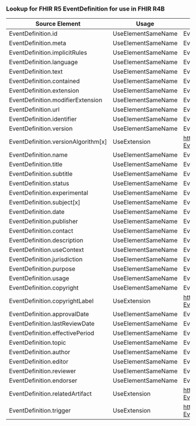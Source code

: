 ### Lookup for FHIR R5 EventDefinition for use in FHIR R4B

| Source Element | Usage | Target |
| -------------- | ----- | ------ |
| EventDefinition.id | UseElementSameName | EventDefinition.id |
| EventDefinition.meta | UseElementSameName | EventDefinition.meta |
| EventDefinition.implicitRules | UseElementSameName | EventDefinition.implicitRules |
| EventDefinition.language | UseElementSameName | EventDefinition.language |
| EventDefinition.text | UseElementSameName | EventDefinition.text |
| EventDefinition.contained | UseElementSameName | EventDefinition.contained |
| EventDefinition.extension | UseElementSameName | EventDefinition.extension |
| EventDefinition.modifierExtension | UseElementSameName | EventDefinition.modifierExtension |
| EventDefinition.url | UseElementSameName | EventDefinition.url |
| EventDefinition.identifier | UseElementSameName | EventDefinition.identifier |
| EventDefinition.version | UseElementSameName | EventDefinition.version |
| EventDefinition.versionAlgorithm[x] | UseExtension | http://hl7.org/fhir/5.0/StructureDefinition/extension-EventDefinition.versionAlgorithm |
| EventDefinition.name | UseElementSameName | EventDefinition.name |
| EventDefinition.title | UseElementSameName | EventDefinition.title |
| EventDefinition.subtitle | UseElementSameName | EventDefinition.subtitle |
| EventDefinition.status | UseElementSameName | EventDefinition.status |
| EventDefinition.experimental | UseElementSameName | EventDefinition.experimental |
| EventDefinition.subject[x] | UseElementSameName | EventDefinition.subject[x] |
| EventDefinition.date | UseElementSameName | EventDefinition.date |
| EventDefinition.publisher | UseElementSameName | EventDefinition.publisher |
| EventDefinition.contact | UseElementSameName | EventDefinition.contact |
| EventDefinition.description | UseElementSameName | EventDefinition.description |
| EventDefinition.useContext | UseElementSameName | EventDefinition.useContext |
| EventDefinition.jurisdiction | UseElementSameName | EventDefinition.jurisdiction |
| EventDefinition.purpose | UseElementSameName | EventDefinition.purpose |
| EventDefinition.usage | UseElementSameName | EventDefinition.usage |
| EventDefinition.copyright | UseElementSameName | EventDefinition.copyright |
| EventDefinition.copyrightLabel | UseExtension | http://hl7.org/fhir/5.0/StructureDefinition/extension-EventDefinition.copyrightLabel |
| EventDefinition.approvalDate | UseElementSameName | EventDefinition.approvalDate |
| EventDefinition.lastReviewDate | UseElementSameName | EventDefinition.lastReviewDate |
| EventDefinition.effectivePeriod | UseElementSameName | EventDefinition.effectivePeriod |
| EventDefinition.topic | UseElementSameName | EventDefinition.topic |
| EventDefinition.author | UseElementSameName | EventDefinition.author |
| EventDefinition.editor | UseElementSameName | EventDefinition.editor |
| EventDefinition.reviewer | UseElementSameName | EventDefinition.reviewer |
| EventDefinition.endorser | UseElementSameName | EventDefinition.endorser |
| EventDefinition.relatedArtifact | UseExtension | http://hl7.org/fhir/5.0/StructureDefinition/extension-EventDefinition.relatedArtifact |
| EventDefinition.trigger | UseExtension | http://hl7.org/fhir/5.0/StructureDefinition/extension-EventDefinition.trigger |
